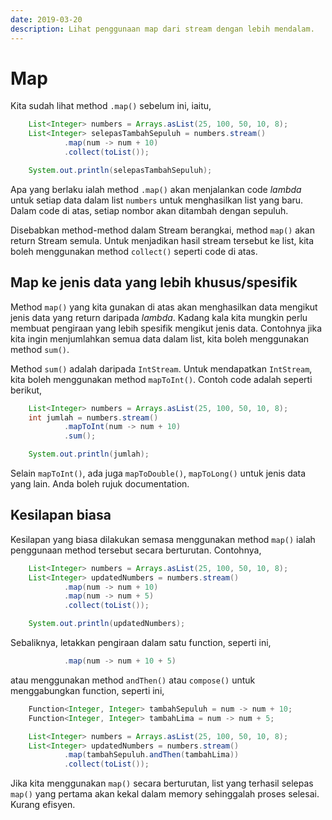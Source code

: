 ```yaml
---
date: 2019-03-20
description: Lihat penggunaan map dari stream dengan lebih mendalam.
---
```


# Map

Kita sudah lihat method `.map()` sebelum ini, iaitu,

```java
    List<Integer> numbers = Arrays.asList(25, 100, 50, 10, 8);
    List<Integer> selepasTambahSepuluh = numbers.stream()
            .map(num -> num + 10)
            .collect(toList());

    System.out.println(selepasTambahSepuluh);
```

Apa yang berlaku ialah method `.map()` akan menjalankan code *lambda* untuk
setiap data dalam list `numbers` untuk menghasilkan list yang baru. Dalam code
di atas, setiap nombor akan ditambah dengan sepuluh.

Disebabkan method-method dalam Stream berangkai, method `map()` akan return
Stream semula. Untuk menjadikan hasil stream tersebut ke list, kita boleh
menggunakan method `collect()` seperti code di atas.

## Map ke jenis data yang lebih khusus/spesifik

Method `map()` yang kita gunakan di atas akan menghasilkan data mengikut jenis
data yang return daripada *lambda*. Kadang kala kita mungkin perlu membuat
pengiraan yang lebih spesifik mengikut jenis data. Contohnya jika kita ingin
menjumlahkan semua data dalam list, kita boleh menggunakan method `sum()`.

Method `sum()` adalah daripada `IntStream`. Untuk mendapatkan `IntStream`, kita
boleh menggunakan method `mapToInt()`. Contoh code adalah seperti berikut,

```java
    List<Integer> numbers = Arrays.asList(25, 100, 50, 10, 8);
    int jumlah = numbers.stream()
            .mapToInt(num -> num + 10)
            .sum();

    System.out.println(jumlah);
```

Selain `mapToInt()`, ada juga `mapToDouble()`, `mapToLong()` untuk jenis data
yang lain. Anda boleh rujuk documentation.

## Kesilapan biasa

Kesilapan yang biasa dilakukan semasa menggunakan method `map()` ialah
penggunaan method tersebut secara berturutan. Contohnya,

```java
    List<Integer> numbers = Arrays.asList(25, 100, 50, 10, 8);
    List<Integer> updatedNumbers = numbers.stream()
            .map(num -> num + 10)
            .map(num -> num + 5)
            .collect(toList());

    System.out.println(updatedNumbers);
```

Sebaliknya, letakkan pengiraan dalam satu function, seperti ini,

```java
            .map(num -> num + 10 + 5)
```

atau menggunakan method `andThen()` atau `compose()` untuk menggabungkan
function, seperti ini,

```java
    Function<Integer, Integer> tambahSepuluh = num -> num + 10;
    Function<Integer, Integer> tambahLima = num -> num + 5;

    List<Integer> numbers = Arrays.asList(25, 100, 50, 10, 8);
    List<Integer> updatedNumbers = numbers.stream()
            .map(tambahSepuluh.andThen(tambahLima))
            .collect(toList());
```

Jika kita menggunakan `map()` secara berturutan, list yang terhasil selepas
`map()` yang pertama akan kekal dalam memory sehinggalah proses selesai. Kurang
efisyen.
